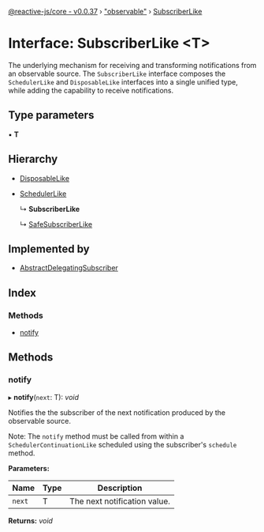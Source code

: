 [@reactive-js/core - v0.0.37](../README.md) › ["observable"](../modules/_observable_.md) › [SubscriberLike](_observable_.subscriberlike.md)

# Interface: SubscriberLike <**T**>

The underlying mechanism for receiving and transforming notifications from an
observable source. The `SubscriberLike` interface composes the `SchedulerLike` and
`DisposableLike` interfaces into a single unified type, while adding the capability
to receive notifications.

## Type parameters

▪ **T**

## Hierarchy

* [DisposableLike](_disposable_.disposablelike.md)

* [SchedulerLike](_scheduler_.schedulerlike.md)

  ↳ **SubscriberLike**

  ↳ [SafeSubscriberLike](_observable_.safesubscriberlike.md)

## Implemented by

* [AbstractDelegatingSubscriber](../classes/_observable_.abstractdelegatingsubscriber.md)

## Index

### Methods

* [notify](_observable_.subscriberlike.md#notify)

## Methods

###  notify

▸ **notify**(`next`: T): *void*

Notifies the the subscriber of the next notification produced by the observable source.

Note: The `notify` method must be called from within a `SchedulerContinuationLike`
scheduled using the subscriber's `schedule` method.

**Parameters:**

Name | Type | Description |
------ | ------ | ------ |
`next` | T | The next notification value.  |

**Returns:** *void*
